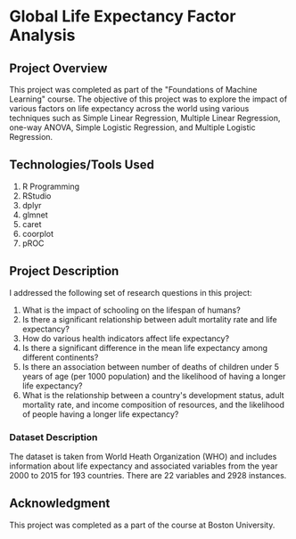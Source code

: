 # Global Life Expectancy Factor Analysis
## Project Overview
This project was completed as part of the "Foundations of Machine Learning" course. The objective of this project was to explore the impact of various factors on life expectancy across the world using various techniques such as Simple Linear Regression, Multiple Linear Regression, one-way ANOVA, Simple Logistic Regression, and Multiple Logistic Regression. 

## Technologies/Tools Used
1. R Programming
2. RStudio
3. dplyr
4. glmnet
5. caret
6. coorplot
8. pROC

## Project Description
I addressed the following set of research questions in this project:
1. What is the impact of schooling on the lifespan of humans?
2. Is there a significant relationship between adult mortality rate and life expectancy?
3. How do various health indicators affect life expectancy?
4. Is there a significant difference in the mean life expectancy among different continents?
5. Is there an association between number of deaths of children under 5 years of age (per 1000 population) and the likelihood of having a longer life expectancy?
6. What is the relationship between a country's development status, adult mortality rate, and income composition of resources, and the likelihood of people having a longer life expectancy?

### Dataset Description
The dataset is taken from World Heath Organization (WHO) and includes information about life expectancy and associated variables from the year 2000 to 2015 for 193 countries. There are 22 variables and 2928 instances.

## Acknowledgment
This project was completed as a part of the course at Boston University.
